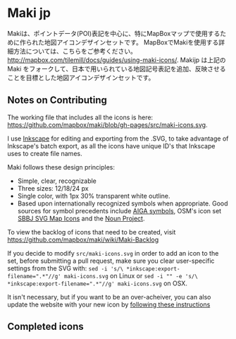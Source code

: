 # Maki jp

Makiは、ポイントデータ(POI)表記を中心に、特にMapBoxマップで使用するために作られた地図アイコンデザインセットです。
MapBoxでMakiを使用する詳細方法については、こちらをご参考ください。 http://mapbox.com/tilemill/docs/guides/using-maki-icons/.
Makijp は上記の Maki をフォークして、日本で用いられている地図記号表記を追加、反映させることを目標とした地図アイコンデザインセットです。

## Notes on Contributing

The working file that includes all the icons is here: https://github.com/mapbox/maki/blob/gh-pages/src/maki-icons.svg.

I use [Inkscape](http://inkscape.org/) for editing and exporting from the .SVG, to take advantage of Inkscape's batch export, as all the icons have unique ID's that Inkscape uses to create file names. 

Maki follows these design principles:

- Simple, clear, recognizable
- Three sizes: 12/18/24 px
- Single color, with 1px 30% transparent white outline.
- Based upon internationally recognized symbols when appropriate. Good sources for symbol precedents include [AIGA symbols](http://www.aiga.org/symbol-signs/), OSM's icon set [SBBJ SVG Map Icons](http://www.sjjb.co.uk/mapicons/contactsheet) and the [Noun Project](http://thenounproject.com/).

To view the backlog of icons that need to be created, visit https://github.com/mapbox/maki/wiki/Maki-Backlog

If you decide to modify `src/maki-icons.svg` in order to add an icon to the set, before submitting a pull request, make sure you clear user-specific settings from the SVG with: `sed -i 's/\ *inkscape:export-filename=".*"//g' maki-icons.svg` on Linux or `sed -i "" -e 's/\ *inkscape:export-filename=".*"//g' maki-icons.svg` on OSX.

It isn't necessary, but if you want to be an over-acheiver, you can also update the website with your new icon by [following these instructions](https://github.com/mapbox/maki/wiki/Adding-icons-to-the-site)
## Completed icons
